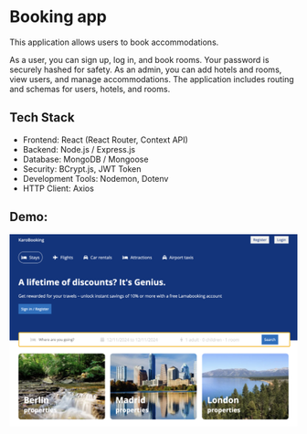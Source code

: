 # Booking app

This application allows users to book accommodations.

As a user, you can sign up, log in, and book rooms. Your password is securely hashed for safety.
As an admin, you can add hotels and rooms, view users, and manage accommodations.
The application includes routing and schemas for users, hotels, and rooms.

## Tech Stack

-   Frontend: React (React Router, Context API)
-   Backend: Node.js / Express.js
-   Database: MongoDB / Mongoose
-   Security: BCrypt.js, JWT Token
-   Development Tools: Nodemon, Dotenv
-   HTTP Client: Axios

## Demo:

![screenshot](client1/src/assets/desktop.png)
